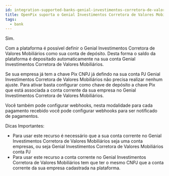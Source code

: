 ```yaml
---
id: integration-supported-banks-genial-investimentos-corretora-de-valores-mobiliários
title: OpenPix suporta o Genial Investimentos Corretora de Valores Mobiliários ?
tags:
  - bank
---
```


Sim.

Com a plataforma é possível definir o Genial Investimentos Corretora de Valores Mobiliários como sua conta de depósito. Desta forma o saldo da plataforma é depositado automaticamente na sua conta Genial Investimentos Corretora de Valores Mobiliários.

Se sua empresa já tem a chave Pix CNPJ já defindo na sua conta PJ Genial Investimentos Corretora de Valores Mobiliários não precisa realizar nenhum ajuste. Para ativar basta configurar como chave de depósito a chave Pix que está associada a conta corrente da sua empresa no Genial Investimentos Corretora de Valores Mobiliários.

Você também pode configurar webhooks, nesta modalidade para cada pagamento recebido você pode configurar webhooks para ser notificado de pagamentos.

Dicas Importantes:

- Para usar este recurso é necessário que a sua conta corrente no Genial Investimentos Corretora de Valores Mobiliários seja uma conta empresas, ou seja Genial Investimentos Corretora de Valores Mobiliários conta PJ
- Para usar este recurso a conta corrente no Genial Investimentos Corretora de Valores Mobiliários tem que ter o mesmo CNPJ que a conta corrente da sua empresa cadastrada na plataforma.
